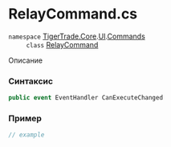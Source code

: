 
# RelayCommand.cs
`namespace` [TigerTrade.Core](../../../../../TigerTrade.Core.md).[UI](../../../../../TigerTrade.Core/UI.md).[Commands](../../../../../TigerTrade.Core/UI/Commands.md)  
&nbsp;&nbsp;&nbsp;&nbsp;&nbsp;&nbsp;&nbsp;&nbsp;&nbsp;`class` [RelayCommand](../../RelayCommand.cs.md)

Описание

### Синтаксис
```csharp
public event EventHandler CanExecuteChanged
```
### Пример  
```csharp
// example
```

